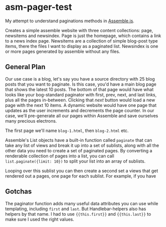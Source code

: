 # asm-pager-test
My attempt to understand paginations methods in [Assemble.js](https://github.com/assemble/assemble).

Creates a simple assemble website with three content collections: page, newsitems and newsindex. Page is just the homepage, which contains a link to a news index page. Newsitems are a collection of simple blog-post type items, there the files I want to display as a paginated list. Newsindex is one or more pages generated by assemble without any files.

## General Plan
Our use case is a blog, let's say you have a source directory with 25 blog posts that you want to paginate. Is this case, you'd have a main blog page that shows the latest 10 posts. The bottom of that page would have what looks like your bog-standard paginator with first, prev, next, and last links, plus all the pages in-between. Clicking that _next_ button would load a new page with the next 10 items. A dynamic website would have one page that updates as the user increments and decrements the page counter. In our case, we'll pre-generate all our pages within Assemble and save ourselves many precious electrons.

The first page we'll name `blog-1.html`, then `blog-2.html` etc.

Assemble's List objects have a built-in function called `paginate` that can take any list of views and break it up into a set of sublists, along with all the other data you need to create a set of paginated pages. By converting a renderable collection of pages into a list, you can call `list.paginate({limit: 10})` to split your list into an array of sublists.

Looping over this sublist you can then create a second set a views that get rendered out a pages, one page for each sublist. For example, if you have 


## Gotchas
The paginator function adds many useful data attributes you can use while templating, including `first` and `last`. But Handlebar-helpers also has helpers by that name. I had to use `{{this.first}}` and `{{this.last}}` to make sure I used the right values.

